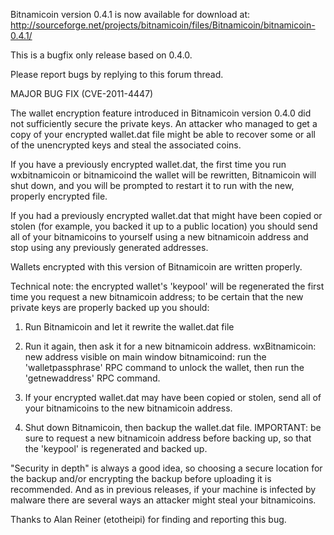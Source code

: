 Bitnamicoin version 0.4.1 is now available for download at:
http://sourceforge.net/projects/bitnamicoin/files/Bitnamicoin/bitnamicoin-0.4.1/

This is a bugfix only release based on 0.4.0.

Please report bugs by replying to this forum thread.

MAJOR BUG FIX  (CVE-2011-4447)

The wallet encryption feature introduced in Bitnamicoin version 0.4.0 did not sufficiently secure the private keys. An attacker who
managed to get a copy of your encrypted wallet.dat file might be able to recover some or all of the unencrypted keys and steal the
associated coins.

If you have a previously encrypted wallet.dat, the first time you run wxbitnamicoin or bitnamicoind the wallet will be rewritten, Bitnamicoin will
shut down, and you will be prompted to restart it to run with the new, properly encrypted file.

If you had a previously encrypted wallet.dat that might have been copied or stolen (for example, you backed it up to a public
location) you should send all of your bitnamicoins to yourself using a new bitnamicoin address and stop using any previously generated addresses.

Wallets encrypted with this version of Bitnamicoin are written properly.

Technical note: the encrypted wallet's 'keypool' will be regenerated the first time you request a new bitnamicoin address; to be certain that the
new private keys are properly backed up you should:

1. Run Bitnamicoin and let it rewrite the wallet.dat file

2. Run it again, then ask it for a new bitnamicoin address.
wxBitnamicoin: new address visible on main window
bitnamicoind: run the 'walletpassphrase' RPC command to unlock the wallet,  then run the 'getnewaddress' RPC command.

3. If your encrypted wallet.dat may have been copied or stolen, send all of your bitnamicoins to the new bitnamicoin address.

4. Shut down Bitnamicoin, then backup the wallet.dat file.
IMPORTANT: be sure to request a new bitnamicoin address before backing up, so that the 'keypool' is regenerated and backed up.

"Security in depth" is always a good idea, so choosing a secure location for the backup and/or encrypting the backup before uploading it is recommended. And as in previous releases, if your machine is infected by malware there are several ways an attacker might steal your bitnamicoins.

Thanks to Alan Reiner (etotheipi) for finding and reporting this bug.
